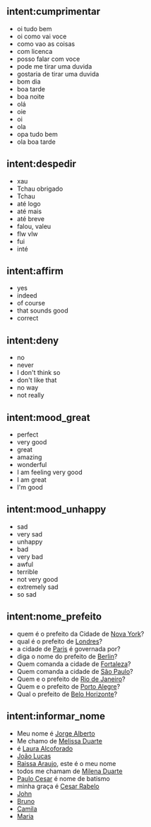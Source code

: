 ## intent:cumprimentar
- oi tudo bem
- oi como vai voce
- como vao as coisas
- com licenca
- posso falar com voce
- pode me tirar uma duvida
- gostaria de tirar uma duvida
- bom dia
- boa tarde
- boa noite
- olá
- oie
- oi
- ola
- opa tudo bem
- ola boa tarde

## intent:despedir
- xau
- Tchau obrigado
- Tchau
- até logo
- até mais
- até breve
- falou, valeu
- flw vlw
- fui
- inté

## intent:affirm
- yes
- indeed
- of course
- that sounds good
- correct

## intent:deny
- no
- never
- I don't think so
- don't like that
- no way
- not really

## intent:mood_great
- perfect
- very good
- great
- amazing
- wonderful
- I am feeling very good
- I am great
- I'm good

## intent:mood_unhappy
- sad
- very sad
- unhappy
- bad
- very bad
- awful
- terrible
- not very good
- extremely sad
- so sad

## intent:nome_prefeito
- quem é o prefeito da Cidade de [Nova York](cidade)?
- qual é o prefeito de [Londres](cidade)?
- a cidade de [Paris](cidade) é governada por?
- diga o nome do prefeito de [Berlin](cidade)?
- Quem comanda a cidade de [Fortaleza](cidade)?
- Quem comanda a cidade de [São Paulo](cidade)?
- Quem e o prefeito de [Rio de Janeiro](cidade)?
- Quem e o prefeito de [Porto Alegre](cidade)?
- Qual o prefeito de [Belo Horizonte](cidade)?

## intent:informar_nome
- Meu nome é [Jorge Alberto](nome)
- Me chamo de [Melissa Duarte](nome)
- é [Laura Alcoforado](nome)
- [João Lucas](nome)
- [Raissa Araujo](nome), este é o meu nome
- todos me chamam de [Milena Duarte](nome)
- [Paulo Cesar](nome) é nome de batismo
- minha graça é [Cesar Rabelo](nome)
- [John](nome)
- [Bruno](nome)
- [Camila](nome)
- [Maria](nome)
